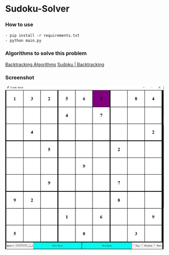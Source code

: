 # Sudoku-Solver

### How to use
```
- pip install -r requirements.txt
- python main.py
```

### Algorithms to solve this problem
[Backtracking Algorithms](https://www.geeksforgeeks.org/backtracking-algorithms/)
[Sudoku | Backtracking](https://www.geeksforgeeks.org/sudoku-backtracking-7/)

### Screenshot 
![alt text](https://github.com/hangtenz/Sudoku-Solver/blob/master/Screenshot.JPG)
